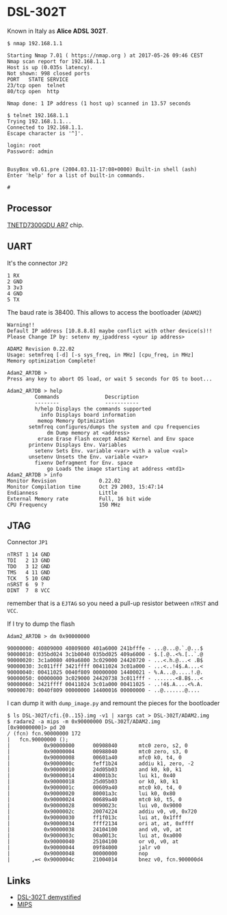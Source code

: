 # DSL-302T

Known in Italy as **Alice ADSL 302T**.

```
$ nmap 192.168.1.1

Starting Nmap 7.01 ( https://nmap.org ) at 2017-05-26 09:46 CEST
Nmap scan report for 192.168.1.1
Host is up (0.035s latency).
Not shown: 998 closed ports
PORT   STATE SERVICE
23/tcp open  telnet
80/tcp open  http

Nmap done: 1 IP address (1 host up) scanned in 13.57 seconds
```

```
$ telnet 192.168.1.1
Trying 192.168.1.1...
Connected to 192.168.1.1.
Escape character is '^]'.

login: root
Password: admin


BusyBox v0.61.pre (2004.03.11-17:08+0000) Built-in shell (ash)
Enter 'help' for a list of built-in commands.

#
```

## Processor

[TNETD7300GDU AR7](https://www.linux-mips.org/wiki/AR7) chip.

## UART

It's the connector ``JP2``

```
1 RX
2 GND
3 3v3
4 GND
5 TX
```

The baud rate is 38400. This allows to access the bootloader (``ADAM2``)

```
Warning!!
Default IP address [10.8.8.8] maybe conflict with other device(s)!!
Please Change IP by: setenv my_ipaddress <your ip address>

ADAM2 Revision 0.22.02
Usage: setmfreq [-d] [-s sys_freq, in MHz] [cpu_freq, in MHz]
Memory optimization Complete!

Adam2_AR7DB > 
Press any key to abort OS load, or wait 5 seconds for OS to boot...

Adam2_AR7DB > help
         Commands               Description
         --------               -----------
         h/help Displays the commands supported
           info Displays board information
          memop Memory Optimization
       setmfreq configures/dumps the system and cpu frequencies
             dm Dump memory at <address>
          erase Erase Flash except Adam2 Kernel and Env space
       printenv Displays Env. Variables
         setenv Sets Env. variable <var> with a value <val>
       unsetenv Unsets the Env. variable <var>
         fixenv Defragment for Env. space
             go Loads the image starting at address <mtd1>
Adam2_AR7DB > info
Monitor Revision              0.22.02
Monitor Compilation time      Oct 29 2003, 15:47:14
Endianness                    Little
External Memory rate          Full, 16 bit wide
CPU Frequency                 150 MHz
```

## JTAG

Connector ``JP1``
```
nTRST 1 14 GND
TDI   2 13 GND
TDO   3 12 GND
TMS   4 11 GND
TCK   5 10 GND
nSRST 6  9 ?
DINT  7  8 VCC
```

remember that is a ``EJTAG`` so you need a pull-up resistor between ``nTRST`` and ``VCC``.

If I try to dump the flash

```
Adam2_AR7DB > dm 0x90000000

90000000: 40809000 40809800 401a6000 241bfffe - ...@...@.`.@...$
90000010: 035bd024 3c1b0040 035bd025 409a6000 - $.[.@..<%.[..`.@
90000020: 3c1a0080 409a6800 3c029000 24420720 - ...<.h.@...< .B$
90000030: 3c011fff 3421ffff 00411024 3c01a000 - ...<..!4$.A....<
90000040: 00411025 0040f809 00000000 14400021 - %.A...@.....!.@.
90000050: 00000000 3c029000 24420738 3c011fff - .......<8.B$...<
90000060: 3421ffff 00411024 3c01a000 00411025 - ..!4$.A....<%.A.
90000070: 0040f809 00000000 14400016 00000000 - ..@.......@....
```

I can dump it with ``dump_image.py`` and remount the pieces for the bootloader

```
$ ls DSL-302T/cfi.{0..15}.img -v1 | xargs cat > DSL-302T/ADAM2.img
$ radare2 -a mips -m 0x90000000 DSL-302T/ADAM2.img
[0x90000000]> pd 20
/ (fcn) fcn.90000000 172
|   fcn.90000000 ();
|           0x90000000      00908040       mtc0 zero, s2, 0
|           0x90000004      00988040       mtc0 zero, s3, 0
|           0x90000008      00601a40       mfc0 k0, t4, 0
|           0x9000000c      feff1b24       addiu k1, zero, -2
|           0x90000010      24d05b03       and k0, k0, k1
|           0x90000014      40001b3c       lui k1, 0x40
|           0x90000018      25d05b03       or k0, k0, k1
|           0x9000001c      00609a40       mtc0 k0, t4, 0
|           0x90000020      80001a3c       lui k0, 0x80
|           0x90000024      00689a40       mtc0 k0, t5, 0
|           0x90000028      0090023c       lui v0, 0x9000
|           0x9000002c      20074224       addiu v0, v0, 0x720
|           0x90000030      ff1f013c       lui at, 0x1fff
|           0x90000034      ffff2134       ori at, at, 0xffff
|           0x90000038      24104100       and v0, v0, at
|           0x9000003c      00a0013c       lui at, 0xa000
|           0x90000040      25104100       or v0, v0, at
|           0x90000044      09f84000       jalr v0
|           0x90000048      00000000       nop
|       ,=< 0x9000004c      21004014       bnez v0, fcn.900000d4
```

## Links

 - [DSL-302T demystified](http://www.webalice.it/andrea.usenet/dsl-302t.htm)
 - [MIPS](https://www.linux-mips.org/wiki/DSL-xxxT)

